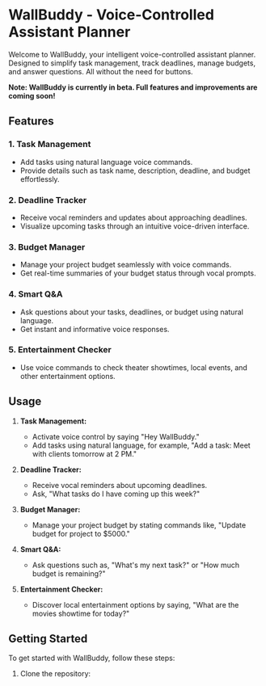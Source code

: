 # WallBuddy - Voice-Controlled Assistant Planner

Welcome to WallBuddy, your intelligent voice-controlled assistant planner. Designed to simplify task management, track deadlines, manage budgets, and answer questions. All without the need for buttons.

**Note: WallBuddy is currently in beta. Full features and improvements are coming soon!**

## Features

### 1. Task Management
- Add tasks using natural language voice commands.
- Provide details such as task name, description, deadline, and budget effortlessly.

### 2. Deadline Tracker
- Receive vocal reminders and updates about approaching deadlines.
- Visualize upcoming tasks through an intuitive voice-driven interface.

### 3. Budget Manager
- Manage your project budget seamlessly with voice commands.
- Get real-time summaries of your budget status through vocal prompts.

### 4. Smart Q&A
- Ask questions about your tasks, deadlines, or budget using natural language.
- Get instant and informative voice responses.

### 5. Entertainment Checker
- Use voice commands to check theater showtimes, local events, and other entertainment options.

## Usage

1. **Task Management:**
   - Activate voice control by saying "Hey WallBuddy."
   - Add tasks using natural language, for example, "Add a task: Meet with clients tomorrow at 2 PM."

2. **Deadline Tracker:**
   - Receive vocal reminders about upcoming deadlines.
   - Ask, "What tasks do I have coming up this week?"

3. **Budget Manager:**
   - Manage your project budget by stating commands like, "Update budget for project to $5000."

4. **Smart Q&A:**
   - Ask questions such as, "What's my next task?" or "How much budget is remaining?"

5. **Entertainment Checker:**
   - Discover local entertainment options by saying, "What are the movies showtime for today?"

## Getting Started

To get started with WallBuddy, follow these steps:

1. Clone the repository:
   ```bash
   
